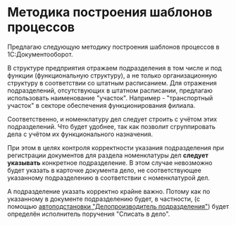 # Методика построения шаблонов процессов

Предлагаю следующую методику построения шаблонов процессов в 1С:Документооборот.

В структуре предприятия отражаем подразделения в том числе и под функции
(функциональную структуру), а не только организационную структуру в соответствии
со штатным расписанием.
Для отражения подразделений, отсутствующих в штатном расписании,
предлагаю использовать наименование "участок". Например - "транспортный участок"
в секторе обеспечения функционирования филиала.

Соответственно, и номенклатуру дел следует строить с учётом этих подразделений.
Что будет удобнее, так как позволит сгруппировать дела с учётом их функционального
назначения.

При этом в целях контроля корректности указания подразделения при регистрации
документов для раздела номенклатуры дел **следует указывать** конкретное подразделение.
В этом случае невозможно будет указать в карточке документа дело, не соответствующее
указанному подразделению в соответствии с номенклатурой дел.

А подразделение указать корректно крайне важно.
Потому как по указанному в документе подразделению будет, в частности,
(с помощью [автоподстановки "Делопроизводитель подразделения"](../Автоподстановки/Делопроизводитель%20подразделения.md))
будет определён исполнитель поручения "Списать в дело".
